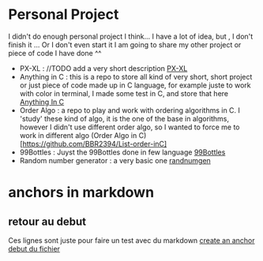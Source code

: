 # Personal Project
 I didn't do enough personal project I think... I have a lot of idea, but , I don't finish it ... Or I don't even start it 
I am going to share my other project or piece of code I have done ^^  
- PX-XL : //TODO add a very short description [PX-XL](https://github.com/BBR2394/PX-XL)
- Anything in C : this is a repo to store all kind of very short, short project or just piece of code made up in C language, for example juste to work with color in terminal, I made some test in C, and store that here  [Anything In C](https://github.com/BBR2394/Anything-in-C)
- Order Algo : a repo to play and work with ordering algorithms in C. I 'study' these kind of algo, it is the one of the base in algorithms, however I didn't use different order algo, so I wanted to force me to work in different algo (Order Algo in C)[https://github.com/BBR2394/List-order-inC]
- 99Bottles : Juyst the 99Bottles done in few language [99Bottles](https://github.com/BBR2394/99Bottles)
- Random number generator : a very basic one [randnumgen](https://github.com/BBR2394/MyRandomNumberGenerator)

# anchors in markdown 

## retour au debut
Ces lignes sont juste pour faire un test avec du markdown
[create an anchor](#anchors-in-markdown)
[debut du fichier](#Personal-Project)
